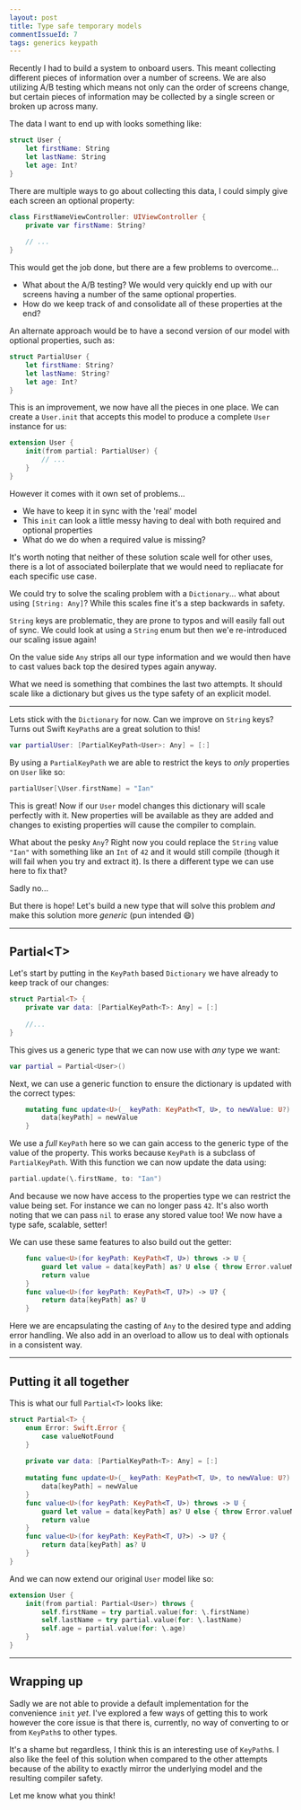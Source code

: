 ```yaml
---
layout: post
title: Type safe temporary models
commentIssueId: 7
tags: generics keypath
---
```


Recently I had to build a system to onboard users. This meant collecting different pieces of information over a number of screens. We are also utilizing A/B testing which means not only can the order of screens change, but certain pieces of information may be collected by a single screen or broken up across many.

The data I want to end up with looks something like:

```swift
struct User {
    let firstName: String
    let lastName: String
    let age: Int?
}
```

There are multiple ways to go about collecting this data, I could simply give each screen an optional property:

```swift
class FirstNameViewController: UIViewController {
    private var firstName: String?
    
    // ...
}
```

This would get the job done, but there are a few problems to overcome...

- What about the A/B testing? We would very quickly end up with our screens having a number of the same optional properties. 
- How do we keep track of and consolidate all of these properties at the end?

An alternate approach would be to have a second version of our model with optional properties, such as:

```swift
struct PartialUser {
    let firstName: String?
    let lastName: String?
    let age: Int?
}
```

This is an improvement, we now have all the pieces in one place. We can create a `User.init` that accepts this model to produce a complete `User` instance for us:

```swift
extension User {
    init(from partial: PartialUser) {
        // ...
    }
}
```

However it comes with it own set of problems... 

- We have to keep it in sync with the 'real' model
- This `init` can look a little messy having to deal with both required and optional properties
- What do we do when a required value is missing?

It's worth noting that neither of these solution scale well for other uses, there is a lot of associated boilerplate that we would need to repliacate for each specific use case.

We could try to solve the scaling problem with a `Dictionary`... what about using `[String: Any]`? While this scales fine it's a step backwards in safety.

`String` keys are problematic, they are prone to typos and will easily fall out of sync. We could look at using a `String` enum but then we'e re-introduced our scaling issue again!

On the value side `Any` strips all our type information and we would then have to cast values back top the desired types again anyway.

What we need is something that combines the last two attempts. It should scale like a dictionary but gives us the type safety of an explicit model.

---

Lets stick with the `Dictionary` for now. Can we improve on `String` keys? Turns out Swift `KeyPath`s are a great solution to this!

```swift
var partialUser: [PartialKeyPath<User>: Any] = [:]
```

By using a `PartialKeyPath` we are able to restrict the keys to _only_ properties on `User` like so:

```swift
partialUser[\User.firstName] = "Ian"
```

This is great! Now if our `User` model changes this dictionary will scale perfectly with it. New properties will be available as they are added and changes to existing properties will cause the compiler to complain.

What about the pesky `Any`? Right now you could replace the `String` value `"Ian"` with something like an `Int` of `42` and it would still compile (though it will fail when you try and extract it). Is there a different type we can use here to fix that? 

Sadly no...

But there is hope! Let's build a new type that will solve this problem _and_ make this solution more _generic_ (pun intended 😄)

---

## Partial\<T>

Let's start by putting in the `KeyPath` based `Dictionary` we have already to keep track of our changes:

```swift
struct Partial<T> {
    private var data: [PartialKeyPath<T>: Any] = [:]
    
    //...
}
```

This gives us a generic type that we can now use with _any_ type we want:

```swift
var partial = Partial<User>()
``` 

Next, we can use a generic function to ensure the dictionary is updated with the correct types:

```swift
    mutating func update<U>(_ keyPath: KeyPath<T, U>, to newValue: U?) {
        data[keyPath] = newValue
    }
```

We use a _full_ `KeyPath` here so we can gain access to the generic type of the value of the property. This works because `KeyPath` is a subclass of `PartialKeyPath`. With this function we can now update the data using:

```swift
partial.update(\.firstName, to: "Ian")
```

And because we now have access to the properties type we can restrict the value being set. For instance we can no longer pass `42`. It's also worth noting that we can pass `nil` to erase any stored value too! We now have a type safe, scalable, setter!

We can use these same features to also build out the getter:

```swift
    func value<U>(for keyPath: KeyPath<T, U>) throws -> U {
        guard let value = data[keyPath] as? U else { throw Error.valueNotFound }
        return value
    }
    func value<U>(for keyPath: KeyPath<T, U?>) -> U? {
        return data[keyPath] as? U
    }
```

Here we are encapsulating the casting of `Any` to the desired type and adding error handling. We also add in an overload to allow us to deal with optionals in a consistent way.

---

## Putting it all together

This is what our full `Partial<T>` looks like:

```swift
struct Partial<T> {
    enum Error: Swift.Error {
        case valueNotFound
    }
    
    private var data: [PartialKeyPath<T>: Any] = [:]
    
    mutating func update<U>(_ keyPath: KeyPath<T, U>, to newValue: U?) {
        data[keyPath] = newValue
    }
    func value<U>(for keyPath: KeyPath<T, U>) throws -> U {
        guard let value = data[keyPath] as? U else { throw Error.valueNotFound }
        return value
    }
    func value<U>(for keyPath: KeyPath<T, U?>) -> U? {
        return data[keyPath] as? U
    }
}
```

And we can now extend our original `User` model like so:

```swift
extension User {
    init(from partial: Partial<User>) throws {
        self.firstName = try partial.value(for: \.firstName)
        self.lastName = try partial.value(for: \.lastName)
        self.age = partial.value(for: \.age)
    }
}
```

---

## Wrapping up

Sadly we are not able to provide a default implementation for the convenience `init` _yet_. I've explored a few ways of getting this to work however the core issue is that there is, currently, no way of converting to or from `KeyPath`s to other types.

It's a shame but regardless, I think this is an interesting use of `KeyPath`s. I also like the feel of this solution when compared to the other attempts because of the ability to exactly mirror the underlying model and the resulting compiler safety.

Let me know what you think!
